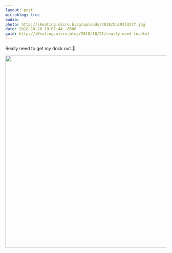 ```yaml
---
layout: post
microblog: true
audio: 
photo: http://iKeating.micro.blog/uploads/2018/bb19153277.jpg
date: 2018-10-20 19:07:44 -0500
guid: http://iKeating.micro.blog/2018/10/21/really-need-to.html
---
```

Really need to get my dock out.😬

<img src="http://iKeating.micro.blog/uploads/2018/bb19153277.jpg" width="600" height="600" />
